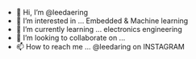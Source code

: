 - 👋 Hi, I’m @leedaering
- 👀 I’m interested in ... Embedded & Machine learning
- 🌱 I’m currently learning ... electronics engineering
- 💞️ I’m looking to collaborate on ...
- 📫 How to reach me ... @leedaring on INSTAGRAM

<!---
leedaering/leedaering is a ✨ special ✨ repository because its `README.md` (this file) appears on your GitHub profile.
You can click the Preview link to take a look at your changes.
--->
